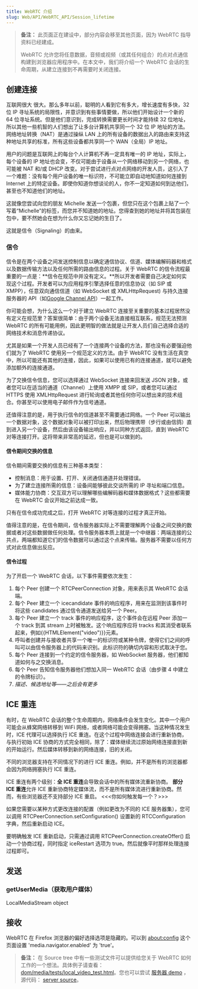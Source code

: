 ```yaml
---
title: WebRTC 介绍
slug: Web/API/WebRTC_API/Session_lifetime
---
```


> **备注：** 此页面正在建设中，部分内容会移至其他页面，因为 WebRTC 指导资料已经建成。
>
> WebRTC 允许您将任意数据，音频或视频（或其任何组合）的点对点通信构建到浏览器应用程序中。在本文中，我们将介绍一个 WebRTC 会话的生命周期，从建立连接到不再需要时关闭连接。

## 创建连接

互联网很大 很大。那么多年以前，聪明的人看到它有多大，增长速度有多快，32 位 IP 寻址系统的局限性，并意识到有些事情要做，所以他们开始设计一个新的 64 位寻址系统。但是他们意识到，完成转换需要更长时间才能持续 32 位地址，所以其他一些机智的人们想出了让多台计算机共享同一个 32 位 IP 地址的方法。网络地址转换（NAT）是通过操纵 LAN 上的所有设备的数据出入的路由来支持这种地址共享的标准，所有这些设备都共享同一个 WAN（全局）IP 地址。

用户的问题是互联网上的每台个人计算机不再一定具有唯一的 IP 地址，实际上，每个设备的 IP 地址也会变，不仅可能由于设备从一个网络移动到另一个网络，也可能被 NAT 和/或 DHCP 改变。对于尝试进行点对点网络的开发人员，这引入了一个难题：没有每个用户设备的唯一标识符，不可能立即自动地知道如何连接到 Internet 上的特定设备。即使你知道你想谈论的人，你不一定知道如何到达他们，甚至也不知道他们的地址。

这就像您尝试向您的朋友 Michelle 发送一个包裹，但您只在这个包裹上贴了一个写着“Michelle”的标签，而您并不知道她的地址。您得查到她的地址并将其包装在包中，要不然她会在想为什么你又忘记她的生日了。

这就是信令（Signaling）的由来。

### 信令

信令是在两个设备之间发送控制信息以确定通信协议、信道、媒体编解码器和格式以及数据传输方法以及任何所需的路由信息的过程。关于 WebRTC 的信令流程最重要的一点是：**信令在规范中并没有定义。**所以开发者需要自己决定如何实现这个过程。开发者可以为应用程序引擎选择任意的信息协议（如 SIP 或 XMPP），任意双向通信信道（如 WebSocket 或 XMLHttpRequest) 与持久连接服务器的 API（如[Google Channel API](https://developers.google.com/appengine/docs/python/channel/overview)）一起工作。

你可能会想，为什么这么一个对于建立 WebRTC 连接至关重要的基本过程居然没有定义在规范里？答案很简单：由于两个设备无法直接相互联系，规范无法预测 WebRTC 的所有可能用例，因此更明智的做法就是让开发人员们自己选择合适的网络技术和消息传递协议。

尤其是如果一个开发人员已经有了一个连接两个设备的方法，那也没有必要强迫他们就为了 WebRTC 使用另一个规范定义的方法。由于 WebRTC 没有生活在真空中，所以可能还有其他的连接，因此，如果可以使用已有的连接通道，就可以避免添加额外的连接通道。

为了交换信令信息，您可以选择通过 WebSocket 连接来回发送 JSON 对象，或者您可以在适当的通道（Channel）上使用 XMPP 或 SIP，或者您可以通过 HTTPS 使用 XMLHttpRequest 进行轮询或者其他任何你可以想出来的技术组合。你甚至可以使用电子邮件作为信号通道。

还值得注意的是，用于执行信令的信道甚至不需要通过网络。一个 Peer 可以输出一个数据对象，这个数据对象可以被打印出来，然后物理携带（步行或由信鸽）直到进入另一个设备，然后由该设备输出响应，并以同种方式返回，直到 WebRTC 对等连接打开。这将带来非常高的延迟，但也是可以做到的。

#### 信令期间交换的信息

信令期间需要交换的信息有三种基本类型：

- 控制消息：用于设置、打开、关闭通信通道并处理错误。
- 为了建立连接所需的信息：设备间能够彼此交谈所需的 IP 寻址和端口信息。
- 媒体能力协商：交互双方可以理解哪些编解码器和媒体数据格式？这些都需要在 WebRTC 会议开始之前达成一致。

只有在信令成功完成之后，打开 WebRTC 对等连接的过程才真正开始。

值得注意的是，在信令期间，信令服务器实际上不需要理解两个设备之间交换的数据或者对这些数据做任何处理。信令服务器本质上就是一个中继器：两端连接的公共点，两端都知道它们的信令数据可以通过这个点来传输。服务器不需要以任何方式对此信息做出反应。

#### 信令过程

为了开启一个 WebRTC 会话，以下事件需要依次发生：

1. 每个 Peer 创建一个 RTCPeerConnection 对象，用来表示其 WebRTC 会话端。
2. 每个 Peer 建立一个 icecandidate 事件的响应程序，用来在监测到该事件时将这些 candidates 通过信令通道发送给另一个 Peer。
3. 每个 Peer 建立一个 track 事件的响应程序，这个事件会在远程 Peer 添加一个 track 到其 stream 上时被触发。这个响应程序应将 tracks 和其消受者联系起来，例如{{HTMLElement("video")}}元素。
4. 呼叫者创建并与接收者共享一个唯一的标识符或某种令牌，使得它们之间的呼叫可以由信令服务器上的代码来识别。此标识符的确切内容和形式取决于您。
5. 每个 Peer 连接到一个约定的信令服务器，如 WebSocket 服务器，他们都知道如何与之交换消息。
6. 每个 Peer 告知信令服务器他们想加入同一 WebRTC 会话（由步骤 4 中建立的令牌标识）。
7. _描述、候选地址等——之后会有更多_

## ICE 重连

有时，在 WebRTC 会话的整个生命周期内，网络条件会发生变化。其中一个用户可能会从蜂窝网络转移到 WiFi 网络，或者网络可能会变得拥塞。当这种情况发生时，ICE 代理可以选择执行 ICE 重连。在这个过程中网络连接会进行重新协商，与执行初始 ICE 协商的方式完全相同，除了：媒体继续流过原始网络连接直到新的开始运行。然后媒体转移到新的网络连接，旧的关闭。

不同的浏览器支持在不同情况下的进行 ICE 重连。例如，并不是所有的浏览器都会因为网络拥塞执行 ICE 重连。

ICE 重连有两个级别：**全 ICE 重连**会导致会话中的所有媒体流重新协商。 **部分 ICE 重连**允许 ICE 重新协商特定媒体流，而不是所有媒体流进行重新协商。然而，有些浏览器还不支持部分 ICE 重启。 <<<你如何触发每一个？>>>

如果您需要以某种方式更改连接的配置（例如更改为不同的 ICE 服务器集），您可以调用 RTCPeerConnection.setConfiguration() 设置新的 RTCConfiguration 字典，然后重新启动 ICE。

要明确触发 ICE 重新启动，只需通过调用 RTCPeerConnection.createOffer() 启动一个协商过程，同时指定 iceRestart 选项为 true。然后就像平时那样处理连接过程即可。

## 发送

### getUserMedia（获取用户媒体）

LocalMediaStream object

## 接收

WebRTC 在 Firefox 浏览器的偏好选择选项是隐藏的。可以到 [about:config](/about:config) 这个页面设置 'media.navigator.enabled' 为 'true'。

> **备注：** 在 Source tree 中有一些测试文件可以提供给您关于 WebRTC 如何工作的一个想法。具体例子请查看：[dom/media/tests/local_video_test.html](http://hg.mozilla.org/projects/alder/file/tip/dom/media/tests/local_video_test.html)。您也可以尝试 [服务器 demo](http://webrtc-demo.herokuapp.com/mozdemo) ，源代码： [server source](https://github.com/anantn/webrtc-demo/)。
